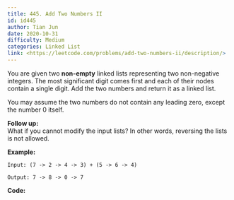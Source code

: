 ```yaml
---
title: 445. Add Two Numbers II
id: id445
author: Tian Jun
date: 2020-10-31
difficulty: Medium
categories: Linked List
link: <https://leetcode.com/problems/add-two-numbers-ii/description/>
---
```


You are given two **non-empty** linked lists representing two non-negative
integers. The most significant digit comes first and each of their nodes
contain a single digit. Add the two numbers and return it as a linked list.

You may assume the two numbers do not contain any leading zero, except the
number 0 itself.

**Follow up:**  
What if you cannot modify the input lists? In other words, reversing the lists
is not allowed.

**Example:**
            
	Input: (7 -> 2 -> 4 -> 3) + (5 -> 6 -> 4)    
	Output: 7 -> 8 -> 0 -> 7    


**Code:**
